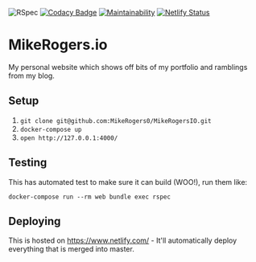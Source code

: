 ![RSpec](https://github.com/MikeRogers0/MikeRogersIO/workflows/RSpec/badge.svg)
[![Codacy Badge](https://api.codacy.com/project/badge/Grade/df7d23ccf98c47179b1eec1d72568785)](https://app.codacy.com/app/MikeRogers0/MikeRogersIO?utm_source=github.com&utm_medium=referral&utm_content=MikeRogers0/MikeRogersIO&utm_campaign=Badge_Grade_Dashboard)
[![Maintainability](https://api.codeclimate.com/v1/badges/6f1ddb38ace46bf6ff07/maintainability)](https://codeclimate.com/github/MikeRogers0/MikeRogersIO/maintainability)
[![Netlify Status](https://api.netlify.com/api/v1/badges/bc2d5d84-4f62-4255-ae1f-7d7ff445ed3b/deploy-status)](https://app.netlify.com/sites/mikerogers-io/deploys)

# MikeRogers.io

My personal website which shows off bits of my portfolio and ramblings from my blog.

## Setup

1. `git clone git@github.com:MikeRogers0/MikeRogersIO.git`
2. `docker-compose up`
3. `open http://127.0.0.1:4000/`

## Testing

This has automated test to make sure it can build (WOO!), run them like:

`docker-compose run --rm web bundle exec rspec`

## Deploying

This is hosted on https://www.netlify.com/ - It'll automatically deploy everything that is merged into master.
